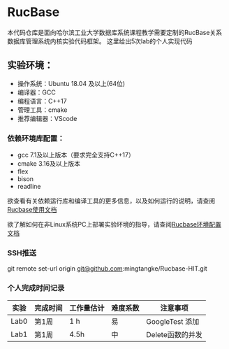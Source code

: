 # RucBase
本代码仓库是面向哈尔滨工业大学数据库系统课程教学需要定制的RucBase关系数据库管理系统内核实验代码框架。
这里给出5次lab的个人实现代码

## 实验环境：
- 操作系统：Ubuntu 18.04 及以上(64位)
- 编译器：GCC
- 编程语言：C++17
- 管理工具：cmake
- 推荐编辑器：VScode

### 依赖环境库配置：
- gcc 7.1及以上版本（要求完全支持C++17）
- cmake 3.16及以上版本
- flex
- bison
- readline

欲查看有关依赖运行库和编译工具的更多信息，以及如何运行的说明，请查阅[Rucbase使用文档](docs/Rucbase使用文档.md)

欲了解如何在非Linux系统PC上部署实验环境的指导，请查阅[Rucbase环境配置文档](docs/Rucbase环境配置文档.md)
### SSH推送
git remote set-url origin git@github.com:mingtangke/Rucbase-HIT.git
  
### 个人完成时间记录

| **实验**     | **完成时间** | **工作量估计** | **难度系数** |**注意事项**|
| ------------ | ----------------- | ----------------- | -------------- | -------------|
| Lab0         | 第1周              | 1 h               |  易            | GoogleTest 添加|
| Lab1        | 第1周              | 4.5h             |   中             | Delete函数的并发|





